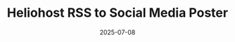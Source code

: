 ---
title: 'Heliohost RSS to Social Media Poster'
date: 2025-07-08
description: "Python script that automatically posts new articles from Heliohost's RSS feed to various social media platforms."
link: https://github.com/HelioNetworks/news
github: https://github.com/HelioNetworks/news
devicons: ['python', 'facebook', 'twitter']
---